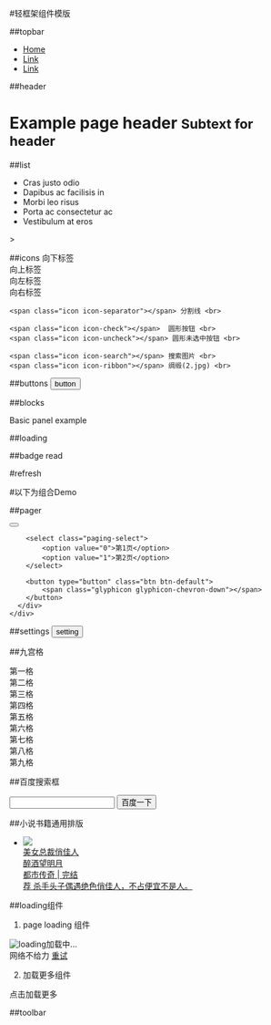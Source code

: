 #轻框架组件模版

##topbar
   	<nav class="navbar navbar-default">
        <div class="collapse navbar-collapse">
          <ul class="nav navbar-nav">
            <li class="active"><a href="#">Home</a></li>
            <li><a href="#">Link</a></li>
            <li><a href="#">Link</a></li>
          </ul>
        </div>
  	</nav>


##header
   	<div class="header">
	  <h1>Example page header <small>Subtext for header</small></h1>
	</div>


##list
   	<ul class="list-group">
	  <li class="item">Cras justo odio</li>
	  <li class="item">Dapibus ac facilisis in</li>
	  <li class="item">Morbi leo risus</li>
	  <li class="item">Porta ac consectetur ac</li>
	  <li class="item">Vestibulum at eros</li>
	</ul>>	


##icons 
   	<span class="icon icon-chevron-down"></span> 向下标签 <br>
	<span class="icon glyphicon-chevron-up"></span> 向上标签 <br>
	<span class="icon icon-chevron-left"></span> 向左标签 <br>
	<span class="icon icon-chevron-right"></span> 向右标签 <br>

	<span class="icon icon-separator"></span> 分割线 <br>

	<span class="icon icon-check"></span>  圆形按钮 <br>
	<span class="icon icon-uncheck"></span> 圆形未选中按钮 <br>

	<span class="icon icon-search"></span> 搜索图片 <br>
    <span class="icon icon-ribbon"></span> 绸缎(2.jpg) <br>

##buttons 
   	<button type="button" class="btn btn-default">button</button>

##blocks
	<div class="panel panel-default">
	  <div class="panel-body">
	    Basic panel example
	  </div>
	</div>

##loading
	<div class="loading"></div>

##badge
	<span class="badge">read</span>

#refresh

#以下为组合Demo

##pager 
	<div class="panel panel-default">
	  <div class="panel-body">
	    <button type="button" class="btn btn-default">
			<span class="glyphicon glyphicon-chevron-up"></span>
		</button>

		<select class="paging-select">
			<option value="0">第1页</option>
			<option value="1">第2页</option>
		</select>

		<button type="button" class="btn btn-default">
			<span class="glyphicon glyphicon-chevron-down"></span>
		</button>
	  </div>
	</div>
	
##settings
	<button type="button" class="btn btn-default">
		setting
		<span class="glyphicon glyphicon-chevron-right"></span>
	</button>



##九宫格
	<div class="grids">
	    <div class="row">
	         <div class="grid">第一格</div>
	         <div class="grid">第二格</div>
	         <div class="grid">第三格</div>
	    </div>
	    <div class="row">
	         <div class="grid">第四格</div>
	         <div class="grid">第五格</div>
	         <div class="grid">第六格</div>
	    </div>
		<div class="row">
	         <div class="grid">第七格</div>
	         <div class="grid">第八格</div>
	         <div class="grid">第九格</div>
	    </div>
	</div>


##百度搜索框
	<form>
		<div class="se-box">
			<input type="search" class="se-input" value="">
			<button type="submit" class="se-btn">百度一下</button>
		</div>
	</form>

##小说书籍通用排版
	<div class="com-book-lis">
		<ul>
			<li>
				<a href="" class="book-lis-link">
					<div class="book-img"><img src="http://m.baidu.com/static/wapbook/novel/nocover.png"></div>
					<div class="book-cont">
						<div class="book-info">
							<div class="bname ellipsis">美女总裁俏佳人</div>
							<div class="book-detail">
								<div class="book-detail-left">
									<span class="penname ellipsis">醉酒望明月</span>
								</div>
								<div class="book-detail-right">
									<span class="cate ellipsis">都市传奇</span>
									<span class="sep">|</span>
									<span class="status ellipsis">完结</span>
								</div>
							</div>
							<div class="read-detail clr">
								<span class="read-ico">荐</span>
								<span class="read-cont">杀手头子偶遇绝色俏佳人，不占便宜不是人。</span>
							</div>
						</div>
					</div>
				</a>
			</li>
		</ul>
	</div>

##loading组件
1. page loading 组件

<div class="load_ing"><img src="http://m.baidu.com/static/wapbook/genuine/loading.png" title="loading" class="loading_ico">加载中...</div>
<div class="load_fail">网络不给力 <a href="javascript:history.go(0)" class="load_retry">重试</a></div>

2. 加载更多组件
<div class="load_status">
	<div class="load_cont">
		<div class="load_more ">点击加载更多<span class="load_down_ico"></span></div>
		<div class="load_ing " style="display:none"><span class="load_ing_txt">加载中</span><img src="http://m.baidu.com/static/wapbook/genuine/loading.png" title="loading" class="loading_ico"></div>
		<div class="load_fail " style="display:none">网络不稳定，请重新加载</div>
		<div class="load_end " style="display:none">已经到底了</div>
	</div>
</div>



##toolbar



